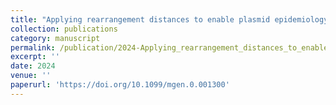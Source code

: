 ```yaml
---
title: "Applying rearrangement distances to enable plasmid epidemiology with pling"
collection: publications
category: manuscript
permalink: /publication/2024-Applying_rearrangement_distances_to_enable_plasmid_epidemiology_with_pling
excerpt: ''
date: 2024
venue: ''
paperurl: 'https://doi.org/10.1099/mgen.0.001300'
---
```



